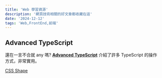 ```yaml
---
title: 'Web 學習資源'
description: '網頁技術相關的好文章都收藏在這'
date: '2024-12-12'
tags: 'Web,FrontEnd,前端'
---
```


## Advanced TypeScript
還在一言不合就 any 嗎? [**Advanced TypeScript**](https://angularexperts.io/blog/advanced-typescript?ref=dailydev) 介紹了許多 TypeScript 的操作方式，非常實用。


[CSS Shape](https://css-shape.com/)